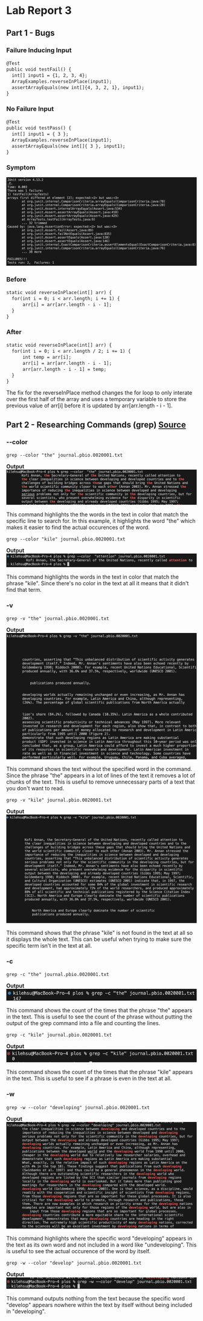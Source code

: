 # Lab Report 3

## Part 1 - Bugs

### Failure Inducing Input
~~~~
@Test
public void testFail() {
  int[] input1 = {1, 2, 3, 4};
  ArrayExamples.reverseInPlace(input1);
  assertArrayEquals(new int[]{4, 3, 2, 1}, input1);
}
~~~~
### No Failure Input
~~~~
@Test
public void testPass() {
  int[] input1 = { 3 };
  ArrayExamples.reverseInPlace(input1);
  assertArrayEquals(new int[]{ 3 }, input1);
}
~~~~
### Symptom

![Image](symptom1.png)

### Before
~~~~
static void reverseInPlace(int[] arr) {
  for(int i = 0; i < arr.length; i += 1) {
      arr[i] = arr[arr.length - i - 1];
  }
}
~~~~
### After
~~~~
static void reverseInPlace(int[] arr) {
  for(int i = 0; i < arr.length / 2; i += 1) {
      int temp = arr[i];
      arr[i] = arr[arr.length - i - 1];
      arr[arr.length - i - 1] = temp;
  }
}
~~~~

The fix for the reverseInPlace method changes the for loop to only interate
over the first half of the array and uses a temporary variable to store the
previous value of arr[i] before it is updated by arr[arr.length - i - 1].

## Part 2 - Researching Commands (grep) [Source](https://www.redswitches.com/blog/grep-command-in-linux/)

### --color
~~~~
grep --color "the" journal.pbio.0020001.txt
~~~~
**Output**
![Image](color1.png)

This command highlights the the words in the text in color that match the specific line
to search for. In this example, it highlights the word "the" which makes it easier to find the
actual occurences of the word.

~~~~
grep --color "kile" journal.pbio.0020001.txt
~~~~
**Output**
![Image](color2.png)

This command highlights the words in the text in color that match the phrase "kile". Since there's
no color in the text at all it means that it didn't find that term.

### -v
~~~~
grep -v "the" journal.pbio.0020001.txt
~~~~
**Output**
![Image](v1.png)

This command shows the text without the specified word in the command. Since the phrase "the"
appears in a lot of lines of the text it removes a lot of chunks of the text. This is useful
to remove unnecessary parts of a text that you don't want to read.

~~~~
grep -v "kile" journal.pbio.0020001.txt
~~~~
**Output**
![Image](v2.png)

This command shows that the phrase "kile" is not found in the text at all so it displays the whole text.
This can be useful when trying to make sure the specific term isn't in the text at all.

### -c
~~~~
grep -c "the" journal.pbio.0020001.txt
~~~~

**Output**
![Image](c1.png)

This command shows the count of the times that the phrase "the" appears in the text. This is useful to see the
count of the phrase without putting the output of the grep command into a file and counting the lines.

~~~~
grep -c "kile" journal.pbio.0020001.txt
~~~~

**Output**
![Image](c2.png)

This command shows the count of the times that the phrase "kile" appears in the text. This is useful to see if
a phrase is even in the text at all.

### -w
~~~~
grep -w --color "developing" journal.pbio.0020001.txt
~~~~
**Ouput**
![Image](w1.png)

This command highlights where the specific word "developing" appears in the text as its own word and
not included in a word like "undeveloping". This is useful to see the actual occurence of the word by itself.

~~~~
grep -w --color "develop" journal.pbio.0020001.txt
~~~~
**Output**
![Image](w2.png)

This command outputs nothing from the text because the specific word "develop" appears nowhere within the text
by itself without being included in "developing".








